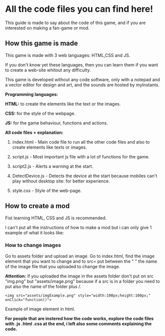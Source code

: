 # All the code files you can find here!
This guide is made to say about the code of this game, and if you are interested on making a fan-game or mod.

## How this game is made
This game is made with 3 web languages: HTML,CSS and JS.

If you don't know yet these languages, then you can learn them if you want to create a web-site whitout any difficulty.

This game is developed without any code software, only with a notepad and a vector editor for design and art, and the sounds are hosted by myInstants.

**Programming languages:**

**HTML:** to create the elements like the text or the images.

**CSS:** for the style of the webpage.

**JS:** for the game behaviour, functions and actions.

**All code files + explanation:**

1. index.html - Main code file to run all the other code files and also to create elements like texts or images.

2. script.js - Most important js file with a lot of functions for the game.

3. script2.js - Alerts a warning at the start.

4. DetectDevice.js - Detects the device at the start because mobiles can't play without desktop site: for better experience.

5. style.css - Style of the web-page.

## How to create a mod

Fist learning HTML, CSS and JS is recommended.

I can't put all the instructions of how to make a mod but i can only give 1 example of what it looks like:

### How to change images
Go to assets folder and upload an image. Go to index.html, find the image element that you want to change and to src= put between the " " the name of the image file that you uploaded to change the image.

**Attention:** if you uploaded the image in the assets folder don't put on src "img.png" but "assets/image.png" because if a src is in a folder you need to put also the name of the folder plus /.

`<img src="assets/imgExample.png" style="width:100px;height:100px;" onClick="function()">`

Example of image element in html.

**For people that are instered how the code works, explore the code files with .js .html .css at the end, i left also some comments explaining the code.**
